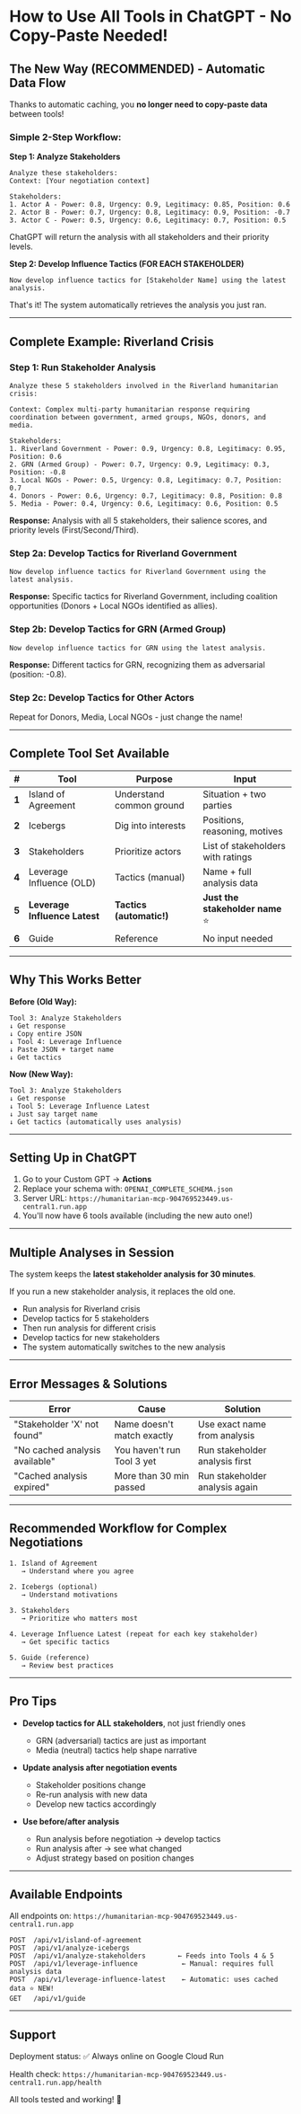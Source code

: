 # How to Use All Tools in ChatGPT - No Copy-Paste Needed!

## The New Way (RECOMMENDED) - Automatic Data Flow

Thanks to automatic caching, you **no longer need to copy-paste data** between tools!

### Simple 2-Step Workflow:

**Step 1: Analyze Stakeholders**
```
Analyze these stakeholders:
Context: [Your negotiation context]

Stakeholders:
1. Actor A - Power: 0.8, Urgency: 0.9, Legitimacy: 0.85, Position: 0.6
2. Actor B - Power: 0.7, Urgency: 0.8, Legitimacy: 0.9, Position: -0.7
3. Actor C - Power: 0.5, Urgency: 0.6, Legitimacy: 0.7, Position: 0.5
```

ChatGPT will return the analysis with all stakeholders and their priority levels.

**Step 2: Develop Influence Tactics (FOR EACH STAKEHOLDER)**
```
Now develop influence tactics for [Stakeholder Name] using the latest analysis.
```

That's it! The system automatically retrieves the analysis you just ran.

---

## Complete Example: Riverland Crisis

### Step 1: Run Stakeholder Analysis
```
Analyze these 5 stakeholders involved in the Riverland humanitarian crisis:

Context: Complex multi-party humanitarian response requiring coordination between government, armed groups, NGOs, donors, and media.

Stakeholders:
1. Riverland Government - Power: 0.9, Urgency: 0.8, Legitimacy: 0.95, Position: 0.6
2. GRN (Armed Group) - Power: 0.7, Urgency: 0.9, Legitimacy: 0.3, Position: -0.8
3. Local NGOs - Power: 0.5, Urgency: 0.8, Legitimacy: 0.7, Position: 0.7
4. Donors - Power: 0.6, Urgency: 0.7, Legitimacy: 0.8, Position: 0.8
5. Media - Power: 0.4, Urgency: 0.6, Legitimacy: 0.6, Position: 0.5
```

**Response:** Analysis with all 5 stakeholders, their salience scores, and priority levels (First/Second/Third).

### Step 2a: Develop Tactics for Riverland Government
```
Now develop influence tactics for Riverland Government using the latest analysis.
```

**Response:** Specific tactics for Riverland Government, including coalition opportunities (Donors + Local NGOs identified as allies).

### Step 2b: Develop Tactics for GRN (Armed Group)
```
Now develop influence tactics for GRN using the latest analysis.
```

**Response:** Different tactics for GRN, recognizing them as adversarial (position: -0.8).

### Step 2c: Develop Tactics for Other Actors
Repeat for Donors, Media, Local NGOs - just change the name!

---

## Complete Tool Set Available

| # | Tool | Purpose | Input |
|---|------|---------|-------|
| **1** | Island of Agreement | Understand common ground | Situation + two parties |
| **2** | Icebergs | Dig into interests | Positions, reasoning, motives |
| **3** | Stakeholders | Prioritize actors | List of stakeholders with ratings |
| **4** | Leverage Influence (OLD) | Tactics (manual) | Name + full analysis data |
| **5** | **Leverage Influence Latest** | **Tactics (automatic!)** | **Just the stakeholder name** ⭐ |
| **6** | Guide | Reference | No input needed |

---

## Why This Works Better

**Before (Old Way):**
```
Tool 3: Analyze Stakeholders
↓ Get response
↓ Copy entire JSON
↓ Tool 4: Leverage Influence
↓ Paste JSON + target name
↓ Get tactics
```

**Now (New Way):**
```
Tool 3: Analyze Stakeholders
↓ Get response
↓ Tool 5: Leverage Influence Latest
↓ Just say target name
↓ Get tactics (automatically uses analysis)
```

---

## Setting Up in ChatGPT

1. Go to your Custom GPT → **Actions**
2. Replace your schema with: `OPENAI_COMPLETE_SCHEMA.json`
3. Server URL: `https://humanitarian-mcp-904769523449.us-central1.run.app`
4. You'll now have 6 tools available (including the new auto one!)

---

## Multiple Analyses in Session

The system keeps the **latest stakeholder analysis for 30 minutes**.

If you run a new stakeholder analysis, it replaces the old one.

- Run analysis for Riverland crisis
- Develop tactics for 5 stakeholders
- Then run analysis for different crisis
- Develop tactics for new stakeholders
- The system automatically switches to the new analysis

---

## Error Messages & Solutions

| Error | Cause | Solution |
|-------|-------|----------|
| "Stakeholder 'X' not found" | Name doesn't match exactly | Use exact name from analysis |
| "No cached analysis available" | You haven't run Tool 3 yet | Run stakeholder analysis first |
| "Cached analysis expired" | More than 30 min passed | Run stakeholder analysis again |

---

## Recommended Workflow for Complex Negotiations

```
1. Island of Agreement
   → Understand where you agree

2. Icebergs (optional)
   → Understand motivations

3. Stakeholders
   → Prioritize who matters most

4. Leverage Influence Latest (repeat for each key stakeholder)
   → Get specific tactics

5. Guide (reference)
   → Review best practices
```

---

## Pro Tips

- **Develop tactics for ALL stakeholders**, not just friendly ones
  - GRN (adversarial) tactics are just as important
  - Media (neutral) tactics help shape narrative

- **Update analysis after negotiation events**
  - Stakeholder positions change
  - Re-run analysis with new data
  - Develop new tactics accordingly

- **Use before/after analysis**
  - Run analysis before negotiation → develop tactics
  - Run analysis after → see what changed
  - Adjust strategy based on position changes

---

## Available Endpoints

All endpoints on: `https://humanitarian-mcp-904769523449.us-central1.run.app`

```
POST  /api/v1/island-of-agreement
POST  /api/v1/analyze-icebergs
POST  /api/v1/analyze-stakeholders        ← Feeds into Tools 4 & 5
POST  /api/v1/leverage-influence           ← Manual: requires full analysis data
POST  /api/v1/leverage-influence-latest    ← Automatic: uses cached data ⭐ NEW!
GET   /api/v1/guide
```

---

## Support

Deployment status: ✅ Always online on Google Cloud Run

Health check: `https://humanitarian-mcp-904769523449.us-central1.run.app/health`

All tools tested and working! 🎉
